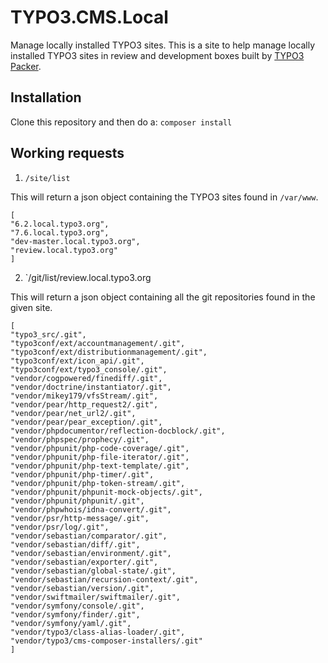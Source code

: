 # TYPO3.CMS.Local
Manage locally installed TYPO3 sites. This is a site to help manage locally installed TYPO3 sites in review and development boxes built by [TYPO3 Packer](https://github.com/Tuurlijk/TYPO3.Packer).

## Installation
Clone this repository and then do a:
`composer install`

## Working requests

1) `/site/list`

This will return a json object containing the TYPO3 sites found in `/var/www`.
```
[
"6.2.local.typo3.org",
"7.6.local.typo3.org",
"dev-master.local.typo3.org",
"review.local.typo3.org"
]
```

2) `/git/list/review.local.typo3.org

This will return a json object containing all the git repositories found in the given site.

```
[
"typo3_src/.git",
"typo3conf/ext/accountmanagement/.git",
"typo3conf/ext/distributionmanagement/.git",
"typo3conf/ext/icon_api/.git",
"typo3conf/ext/typo3_console/.git",
"vendor/cogpowered/finediff/.git",
"vendor/doctrine/instantiator/.git",
"vendor/mikey179/vfsStream/.git",
"vendor/pear/http_request2/.git",
"vendor/pear/net_url2/.git",
"vendor/pear/pear_exception/.git",
"vendor/phpdocumentor/reflection-docblock/.git",
"vendor/phpspec/prophecy/.git",
"vendor/phpunit/php-code-coverage/.git",
"vendor/phpunit/php-file-iterator/.git",
"vendor/phpunit/php-text-template/.git",
"vendor/phpunit/php-timer/.git",
"vendor/phpunit/php-token-stream/.git",
"vendor/phpunit/phpunit-mock-objects/.git",
"vendor/phpunit/phpunit/.git",
"vendor/phpwhois/idna-convert/.git",
"vendor/psr/http-message/.git",
"vendor/psr/log/.git",
"vendor/sebastian/comparator/.git",
"vendor/sebastian/diff/.git",
"vendor/sebastian/environment/.git",
"vendor/sebastian/exporter/.git",
"vendor/sebastian/global-state/.git",
"vendor/sebastian/recursion-context/.git",
"vendor/sebastian/version/.git",
"vendor/swiftmailer/swiftmailer/.git",
"vendor/symfony/console/.git",
"vendor/symfony/finder/.git",
"vendor/symfony/yaml/.git",
"vendor/typo3/class-alias-loader/.git",
"vendor/typo3/cms-composer-installers/.git"
]
```
